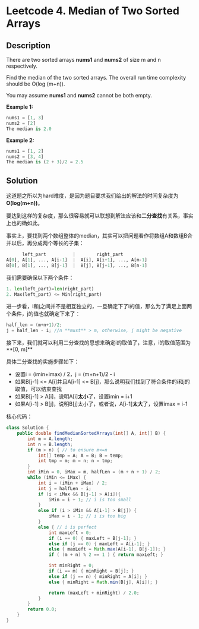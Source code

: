 # Leetcode 4. Median of Two Sorted Arrays

## Description

There are two sorted arrays **nums1** and **nums2** of size m and n respectively.

Find the median of the two sorted arrays. The overall run time complexity should be O(log (m+n)).

You may assume **nums1** and **nums2** cannot be both empty.

**Example 1:**

```python
nums1 = [1, 3]
nums2 = [2]
The median is 2.0
```

**Example 2:**

```python
nums1 = [1, 2]
nums2 = [3, 4]
The median is (2 + 3)/2 = 2.5
```

## Solution 

这道题之所以为hard难度，是因为题目要求我们给出的解法的时间复杂度为**O(log(m+n))**。

要达到这样的复杂度，那么很容易就可以联想到解法应该和**二分查找**有关系，事实上也的确如此。

事实上，要找到两个数组整体的median，其实可以把问题看作将数组A和数组B合并以后，再分成两个等长的子集：

```python
      left_part          |        right_part
A[0], A[1], ..., A[i-1]  |  A[i], A[i+1], ..., A[m-1]
B[0], B[1], ..., B[j-1]  |  B[j], B[j+1], ..., B[n-1]
```

我们需要确保以下两个条件：

```python
1. len(left_part)=len(right_part)
2. Max(left_part) <= Min(right_part)
```

进一步看，i和j之间并不是相互独立的，一旦确定下了i的值，那么为了满足上面两个条件，j的值也就确定下来了：

```java
half_len = (m+n+1)/2;
j = half_len - i; //n **must** > m, otherwise, j might be negative
```

接下来，我们就可以利用二分查找的思想来确定i的取值了，注意，i的取值范围为**[0, m]**

具体二分查找的实施步骤如下：

* 设置i = (imin+imax) / 2，j = (m+n+1)/2 - i
* 如果B[j-1] <= A[i]并且A[i-1] <= B[j]，那么说明我们找到了符合条件的i和j的取值，可以结束查找
* 如果B[j-1] > A[i]，说明A[i]**太小**了，设置imin = i+1
* 如果A[i-1] > B[j]，说明B[j]太小了，或者说，A[i-1]**太大**了，设置imax = i-1

核心代码：

```java
class Solution {
    public double findMedianSortedArrays(int[] A, int[] B) {
        int m = A.length;
        int n = B.length;
        if (m > n) { // to ensure m<=n
            int[] temp = A; A = B; B = temp;
            int tmp = m; m = n; n = tmp;
        }
        int iMin = 0, iMax = m, halfLen = (m + n + 1) / 2;
        while (iMin <= iMax) {
            int i = (iMin + iMax) / 2;
            int j = halfLen - i;
            if (i < iMax && B[j-1] > A[i]){
                iMin = i + 1; // i is too small
            }
            else if (i > iMin && A[i-1] > B[j]) {
                iMax = i - 1; // i is too big
            }
            else { // i is perfect
                int maxLeft = 0;
                if (i == 0) { maxLeft = B[j-1]; }
                else if (j == 0) { maxLeft = A[i-1]; }
                else { maxLeft = Math.max(A[i-1], B[j-1]); }
                if ( (m + n) % 2 == 1 ) { return maxLeft; }

                int minRight = 0;
                if (i == m) { minRight = B[j]; }
                else if (j == n) { minRight = A[i]; }
                else { minRight = Math.min(B[j], A[i]); }

                return (maxLeft + minRight) / 2.0;
            }
        }
        return 0.0;
    }
}
```




